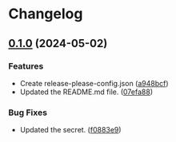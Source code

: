 # Changelog

## [0.1.0](https://github.com/chaitanyamaili/demo-github-release-changelogs/compare/v0.0.1...v0.1.0) (2024-05-02)


### Features

* Create release-please-config.json ([a948bcf](https://github.com/chaitanyamaili/demo-github-release-changelogs/commit/a948bcfb1e04a982c89ff4fcf09a86609dcfea21))
* Updated the README.md file. ([07efa88](https://github.com/chaitanyamaili/demo-github-release-changelogs/commit/07efa88d2edeac1167cb1f914a9342a795d86744))


### Bug Fixes

* Updated the secret. ([f0883e9](https://github.com/chaitanyamaili/demo-github-release-changelogs/commit/f0883e91adef88b21cfe1e43cc858d6c8a0b07bc))
